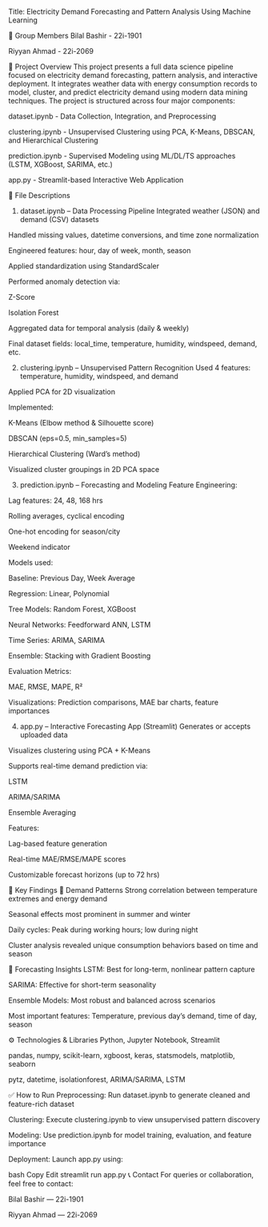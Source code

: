 Title: Electricity Demand Forecasting and Pattern Analysis Using Machine Learning

👥 Group Members
Bilal Bashir - 22i-1901

Riyyan Ahmad - 22i-2069

📌 Project Overview
This project presents a full data science pipeline focused on electricity demand forecasting, pattern analysis, and interactive deployment. It integrates weather data with energy consumption records to model, cluster, and predict electricity demand using modern data mining techniques. The project is structured across four major components:

dataset.ipynb - Data Collection, Integration, and Preprocessing

clustering.ipynb - Unsupervised Clustering using PCA, K-Means, DBSCAN, and Hierarchical Clustering

prediction.ipynb - Supervised Modeling using ML/DL/TS approaches (LSTM, XGBoost, SARIMA, etc.)

app.py - Streamlit-based Interactive Web Application

📁 File Descriptions
1. dataset.ipynb – Data Processing Pipeline
Integrated weather (JSON) and demand (CSV) datasets

Handled missing values, datetime conversions, and time zone normalization

Engineered features: hour, day of week, month, season

Applied standardization using StandardScaler

Performed anomaly detection via:

Z-Score

Isolation Forest

Aggregated data for temporal analysis (daily & weekly)

Final dataset fields: local_time, temperature, humidity, windspeed, demand, etc.

2. clustering.ipynb – Unsupervised Pattern Recognition
Used 4 features: temperature, humidity, windspeed, and demand

Applied PCA for 2D visualization

Implemented:

K-Means (Elbow method & Silhouette score)

DBSCAN (eps=0.5, min_samples=5)

Hierarchical Clustering (Ward’s method)

Visualized cluster groupings in 2D PCA space

3. prediction.ipynb – Forecasting and Modeling
Feature Engineering:

Lag features: 24, 48, 168 hrs

Rolling averages, cyclical encoding

One-hot encoding for season/city

Weekend indicator

Models used:

Baseline: Previous Day, Week Average

Regression: Linear, Polynomial

Tree Models: Random Forest, XGBoost

Neural Networks: Feedforward ANN, LSTM

Time Series: ARIMA, SARIMA

Ensemble: Stacking with Gradient Boosting

Evaluation Metrics:

MAE, RMSE, MAPE, R²

Visualizations: Prediction comparisons, MAE bar charts, feature importances

4. app.py – Interactive Forecasting App (Streamlit)
Generates or accepts uploaded data

Visualizes clustering using PCA + K-Means

Supports real-time demand prediction via:

LSTM

ARIMA/SARIMA

Ensemble Averaging

Features:

Lag-based feature generation

Real-time MAE/RMSE/MAPE scores

Customizable forecast horizons (up to 72 hrs)

🧠 Key Findings
🔹 Demand Patterns
Strong correlation between temperature extremes and energy demand

Seasonal effects most prominent in summer and winter

Daily cycles: Peak during working hours; low during night

Cluster analysis revealed unique consumption behaviors based on time and season

🔹 Forecasting Insights
LSTM: Best for long-term, nonlinear pattern capture

SARIMA: Effective for short-term seasonality

Ensemble Models: Most robust and balanced across scenarios

Most important features: Temperature, previous day’s demand, time of day, season

⚙️ Technologies & Libraries
Python, Jupyter Notebook, Streamlit

pandas, numpy, scikit-learn, xgboost, keras, statsmodels, matplotlib, seaborn

pytz, datetime, isolationforest, ARIMA/SARIMA, LSTM

✅ How to Run
Preprocessing: Run dataset.ipynb to generate cleaned and feature-rich dataset

Clustering: Execute clustering.ipynb to view unsupervised pattern discovery

Modeling: Use prediction.ipynb for model training, evaluation, and feature importance

Deployment: Launch app.py using:

bash
Copy
Edit
streamlit run app.py
📞 Contact
For queries or collaboration, feel free to contact:

Bilal Bashir — 22i-1901

Riyyan Ahmad — 22i-2069

